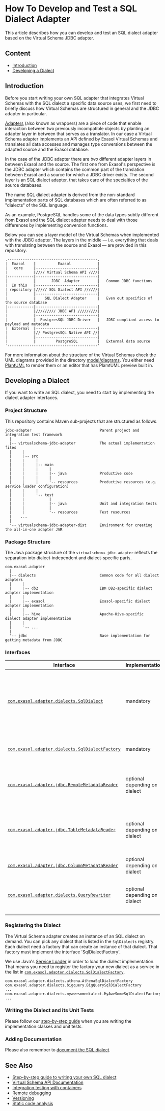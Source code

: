 # How To Develop and Test a SQL Dialect Adapter

This article describes how you can develop and test an SQL dialect adapter based on the Virtual Schema JDBC adapter.

## Content

* [Introduction](#introduction)
* [Developing a Dialect](#developing-a-dialect)

## Introduction

Before you start writing your own SQL adapter that integrates Virtual Schemas with the SQL dialect a specific data source uses, we first need to briefly discuss how Virtual Schemas are structured in general and the JDBC adapter in particular.

[Adapters](https://www.gofpatterns.com/structural-design-patterns/structural-patterns/adapter-pattern.php) (also known as wrappers) are a piece of code that enable interaction between two previously incompatible objects by planting an adapter layer in between that serves as a translator. In our case a Virtual Schema adapter implements an API defined by Exasol Virtual Schemas and translates all data accesses and manages type conversions between the adapted source and the Exasol database.

In the case of the JDBC adapter there are _two_ different adapter layers in between Exasol and the source. The first one from Exasol's perspective is the JDBC adapter which contains the common part of the translation between Exasol and a source for which a JDBC driver exists. The second layer is an SQL dialect adapter, that takes care of the specialties of the source databases.

The name SQL dialect adapter is derived from the non-standard implementation parts of SQL databases which are often referred to as "dialects" of the SQL language.

As an example, PostgreSQL handles some of the data types subtly different from Exasol and the SQL dialect adapter needs to deal with those differences by implementing conversion functions.

Below you can see a layer model of the Virtual Schemas when implemented with the JDBC adapter. The layers in the middle &mdash; i.e. everything that deals with translating between the source and Exasol &mdash; are provided in this repository.

    .-----------------------------------------.
    |  Exasol    |          Exasol            |
    |   core     |----------------------------|
    |            |//// Virtual Schema API ////|
    |------------|----------------------------|
    |            |       JDBC  Adapter        |   Common JDBC functions
    |  In this   |----------------------------|
    | repository |///// SQL Dialect API //////|
    |            |----------------------------|
    |            |    SQL Dialect Adapter     |   Even out specifics of the source database
    |------------|----------------------------|
    |            |///////// JDBC API /////////|
    |            |----------------------------|
    |            |  PostgresSQL JDBC Driver   |   JDBC compliant access to payload and metadata
    |  External  |----------------------------|
    |            |// PostgresSQL Native API //|
    |            |----------------------------|
    |            |         PostgreSQL         |   External data source
    '-----------------------------------------'

For more information about the structure of the Virtual Schemas check the UML diagrams provided in the directory [model/diagrams](../../model/diagrams). You either need [PlantUML](http://plantuml.com/) to render them or an editor that has PlamtUML preview built in.

## Developing a Dialect

If you want to write an SQL dialect, you need to start by implementing the dialect adapter interfaces.

### Project Structure

This repository contains Maven sub-projects that are structured as follows. 

    jdbc-adapter                               Parent project and integration test framework
      |
      |-- virtualschema-jdbc-adapter           The actual implementation files
      |     |
      |     |-- src
      |     |     |
      |     |     |-- main
      |     |     |     |
      |     |     |     |-- java               Productive code
      |     |     |     |
      |     |     |     '-- resources          Productive resources (e.g. service loader configuration)
      |     |     |
      |     |     '-- test
      |     |           |
      |     |           |-- java               Unit and integration tests
      |     |           |
      |     |           '-- resources          Test resources
      |    ...     
      |
      '-- virtualschema-jdbc-adapter-dist      Environment for creating the all-in-one adapter JAR

### Package Structure

The Java package structure of the `virtualschema-jdbc-adapter` reflects the separation into dialect-independent and dialect-specific parts. 

    com.exasol.adapter
      |
      |-- dialects                             Common code for all dialect adapters
      |     |
      |     |-- db2                            IBM DB2-specific dialect adapter implementation
      |     |
      |     |-- exasol                         Exasol-specific dialect adapter implementation
      |     |
      |     |-- hive                           Apache-Hive-specific dialect adapter implementation
      |     |
      |     '-- ...
      |
      '-- jdbc                                 Base implementation for getting metadata from JDBC

### Interfaces

| Interface                                                                                                                                                         | Implementation                | Purpose                                                                                |
|-------------------------------------------------------------------------------------------------------------------------------------------------------------------|-------------------------------|----------------------------------------------------------------------------------------|
| [`com.exasol.adapter.dialects.SqlDialect`](../../jdbc-adapter/virtualschema-jdbc-adapter/src/main/java/com/exasol/adapter/dialects/SqlDialect.java)               | mandatory                     | Define capabilities and which kind of support the dialect has for catalogs and schemas |
| [`com.exasol.adapter.dialects.SqlDialectFactory`](../../jdbc-adapter/virtualschema-jdbc-adapter/src/main/java/com/exasol/adapter/dialects/SqlDialectFactory.java) | mandatory                     | Provide a way to instantiate the SQL dialect                                           |
| [`com.exasol.adapter.jdbc.RemoteMetadataReader`](../../jdbc-adapter/virtualschema-jdbc-adapter/src/main/java/com/exasol/adapter/jdbc/RemoteMetadataReader.java)   | optional depending on dialect | Read top-level metadata and find remote tables                                         |
| [`com.exasol.adapter.jdbc.TableMetadataReader`](../../jdbc-adapter/virtualschema-jdbc-adapter/src/main/java/com/exasol/adapter/jdbc/TableMetadataReader.java)     | optional depending on dialect | Decide which tables should be mapped and map data on table level                       |
| [`com.exasol.adapter.jdbc.ColumnMetadataReader`](../../jdbc-adapter/virtualschema-jdbc-adapter/src/main/java/com/exasol/adapter/jdbc/ColumnMetadataReader.java)   | optional depending on dialect | Map data on column level                                                               |
| [`com.exasol.adapter.dialects.QueryRewriter`](../../jdbc-adapter/virtualschema-jdbc-adapter/src/main/java/com/exasol/adapter/dialects/QueryRewriter.java)         | optional depending on dialect | Rewrite the original query into a dialect-specific one                                 |

### Registering the Dialect

The Virtual Schema adapter creates an instance of an SQL dialect on demand. You can pick any dialect that is listed in the `SqlDialects` registry. Each dialect need a factory that can create an instance of that dialect. That factory must implement the interface 'SqlDialectFactory'.

We use Java's [Service Loader](https://docs.oracle.com/javase/8/docs/api/java/util/ServiceLoader.html) in order to load the dialect implementation. That means you need to register the factory your new dialect as a service in the list in [`com.exasol.adapter.dialects.SqlDialectFactory`](../../jdbc-adapter/virtualschema-jdbc-adapter/src/main/resources/META-INF/services/com.exasol.adapter.dialects.SqlDialectFactory).

```properties
com.exasol.adapter.dialects.athena.AthenaSqlDialectFactory
com.exasol.adapter.dialects.bigquery.BigQuerySqlDialectFactory
...
com.exasol.adapter.dialects.myawesomedialect.MyAweSomeSqlDialectFactory
...
```

### Writing the Dialect and its Unit Tests

Please follow our [step-by-step guide](step_by_step_guide_to_writing_your_own_dialect.md) when you are writing the implementation classes and unit tests. 

### Adding Documentation

Please also remember to [document the SQL dialect](../dialects).

## See Also

* [Step-by-step guide to writing your own SQL dialect](step_by_step_guide_to_writing_your_own_dialect.md)
* [Virtual Schema API Documentation](virtual_schema_api.md)
* [Integration testing with containers](integration_testing_with_containers.md)
* [Remote debugging](remote_debugging.md)
* [Versioning](versioning.md)
* [Static code analysis](static_code_analysis.md)
